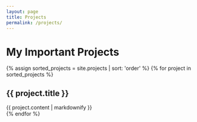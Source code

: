 ```yaml
---
layout: page
title: Projects
permalink: /projects/
---
```


# My Important Projects

{% assign sorted_projects = site.projects | sort: 'order' %}
{% for project in sorted_projects %}
  <div class="project">
    <h2>{{ project.title }}</h2>
    {{ project.content | markdownify }}
  </div>
{% endfor %}
